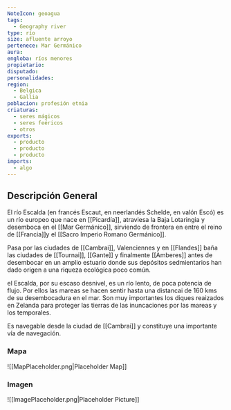 ```yaml
---
NoteIcon: geoagua
tags:
  - Geography river
type: río
size: afluente arroyo
pertenece: Mar Germánico 
aura: 
engloba: ríos menores
propietario: 
disputado: 
personalidades: 
region:  
  - Belgica 
  - Gallia 
poblacion: profesión etnia
criaturas:
  - seres mágicos
  - seres feéricos
  - otros
exports:
  - producto
  - producto
  - producto
imports:
  - algo
---
```






## Descripción General

El río Escalda (en francés Escaut, en neerlandés Schelde, en valón Escó) es un río europeo que nace en [[Picardía]], atraviesa la Baja Lotaringia y desemboca en el [[Mar Germánico]], sirviendo de frontera en entre el reino de [[Francia]]y el [[Sacro Imperio Romano Germánico]]. 

Pasa por las ciudades de [[Cambrai]], Valenciennes y en [[Flandes]] baña las ciudades de [[Tournai]], [[Gante]] y finalmente [[Amberes]] antes de desembocar en un amplio estuario donde sus depósitos sedmientarios han dado origen a una riqueza ecológica poco común. 

el Escalda, por su escaso desnivel, es un río lento, de poca potencia de flujo. Por ellos las mareas se hacen sentir hasta una distancai de 160 kms de su desembocadura en el mar. Son muy importantes los diques reaizados en Zelanda para proteger las tierras de las inuncaciones por las mareas y los temporales. 

Es navegable desde la ciudad de [[Cambrai]] y constituye una importante vía de navegación. 

### Mapa
![[MapPlaceholder.png|Placeholder Map]]

### Imagen
![[ImagePlaceholder.png|Placeholder Picture]]